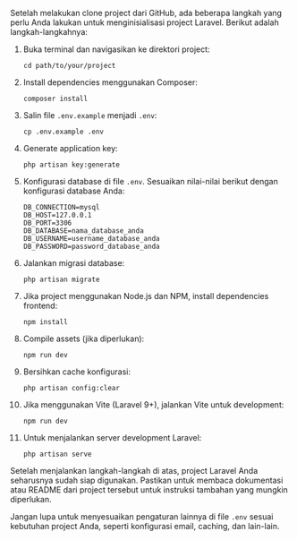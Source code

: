 Setelah melakukan clone project dari GitHub, ada beberapa langkah yang perlu Anda lakukan untuk menginisialisasi project Laravel. Berikut adalah langkah-langkahnya:

1. Buka terminal dan navigasikan ke direktori project:
   ```
   cd path/to/your/project
   ```

2. Install dependencies menggunakan Composer:
   ```
   composer install
   ```

3. Salin file `.env.example` menjadi `.env`:
   ```
   cp .env.example .env
   ```

4. Generate application key:
   ```
   php artisan key:generate
   ```

5. Konfigurasi database di file `.env`. Sesuaikan nilai-nilai berikut dengan konfigurasi database Anda:
   ```
   DB_CONNECTION=mysql
   DB_HOST=127.0.0.1
   DB_PORT=3306
   DB_DATABASE=nama_database_anda
   DB_USERNAME=username_database_anda
   DB_PASSWORD=password_database_anda
   ```

6. Jalankan migrasi database:
   ```
   php artisan migrate
   ```

7. Jika project menggunakan Node.js dan NPM, install dependencies frontend:
   ```
   npm install
   ```

8. Compile assets (jika diperlukan):
   ```
   npm run dev
   ```

9. Bersihkan cache konfigurasi:
   ```
   php artisan config:clear
   ```

10. Jika menggunakan Vite (Laravel 9+), jalankan Vite untuk development:
    ```
    npm run dev
    ```

11. Untuk menjalankan server development Laravel:
    ```
    php artisan serve
    ```

Setelah menjalankan langkah-langkah di atas, project Laravel Anda seharusnya sudah siap digunakan. Pastikan untuk membaca dokumentasi atau README dari project tersebut untuk instruksi tambahan yang mungkin diperlukan.

Jangan lupa untuk menyesuaikan pengaturan lainnya di file `.env` sesuai kebutuhan project Anda, seperti konfigurasi email, caching, dan lain-lain.
